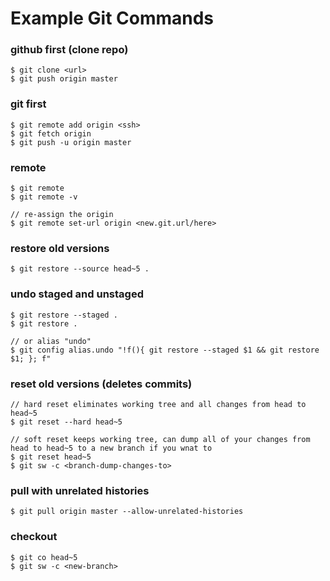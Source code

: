 # Example Git Commands

### github first (clone repo)
```
$ git clone <url>
$ git push origin master

```

### git first
```
$ git remote add origin <ssh>
$ git fetch origin
$ git push -u origin master
``` 

### remote
```git $ 
$ git remote
$ git remote -v

// re-assign the origin
$ git remote set-url origin <new.git.url/here>
```

### restore old versions
```git 
$ git restore --source head~5 .
```

### undo staged and unstaged
```git
$ git restore --staged .
$ git restore .

// or alias "undo"
$ git config alias.undo "!f(){ git restore --staged $1 && git restore $1; }; f"
```

### reset old versions (deletes commits)
```git
// hard reset eliminates working tree and all changes from head to head~5
$ git reset --hard head~5 

// soft reset keeps working tree, can dump all of your changes from head to head~5 to a new branch if you wnat to
$ git reset head~5  
$ git sw -c <branch-dump-changes-to>
```

### pull with unrelated histories
```git
$ git pull origin master --allow-unrelated-histories
```

### checkout
```
$ git co head~5
$ git sw -c <new-branch>
```